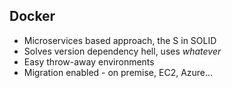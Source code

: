 ## Docker

* Microservices based approach, the S in SOLID
* Solves version dependency hell, uses *whatever*
* Easy throw-away environments
* Migration enabled - on premise, EC2, Azure...
